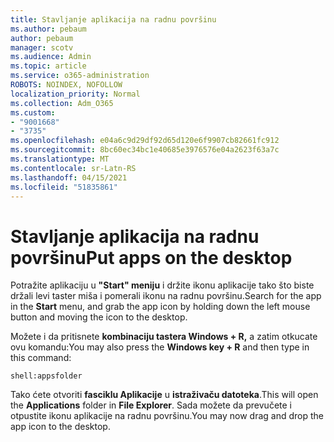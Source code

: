 ```yaml
---
title: Stavljanje aplikacija na radnu površinu
ms.author: pebaum
author: pebaum
manager: scotv
ms.audience: Admin
ms.topic: article
ms.service: o365-administration
ROBOTS: NOINDEX, NOFOLLOW
localization_priority: Normal
ms.collection: Adm_O365
ms.custom:
- "9001668"
- "3735"
ms.openlocfilehash: e04a6c9d29df92d65d120e6f9907cb82661fc912
ms.sourcegitcommit: 8bc60ec34bc1e40685e3976576e04a2623f63a7c
ms.translationtype: MT
ms.contentlocale: sr-Latn-RS
ms.lasthandoff: 04/15/2021
ms.locfileid: "51835861"
---
```

# <a name="put-apps-on-the-desktop"></a><span data-ttu-id="d1ea8-102">Stavljanje aplikacija na radnu površinu</span><span class="sxs-lookup"><span data-stu-id="d1ea8-102">Put apps on the desktop</span></span>

<span data-ttu-id="d1ea8-103">Potražite aplikaciju u **"Start" meniju** i držite ikonu aplikacije tako što biste držali levi taster miša i pomerali ikonu na radnu površinu.</span><span class="sxs-lookup"><span data-stu-id="d1ea8-103">Search for the app in the **Start** menu, and grab the app icon by holding down the left mouse button and moving the icon to the desktop.</span></span>

<span data-ttu-id="d1ea8-104">Možete i da pritisnete **kombinaciju tastera Windows + R,** a zatim otkucate ovu komandu:</span><span class="sxs-lookup"><span data-stu-id="d1ea8-104">You may also press the **Windows key + R** and then type in this command:</span></span>

`shell:appsfolder`

<span data-ttu-id="d1ea8-105">Tako ćete otvoriti **fasciklu Aplikacije** u **istraživaču datoteka**.</span><span class="sxs-lookup"><span data-stu-id="d1ea8-105">This will open the **Applications** folder in **File Explorer**.</span></span> <span data-ttu-id="d1ea8-106">Sada možete da prevučete i otpustite ikonu aplikacije na radnu površinu.</span><span class="sxs-lookup"><span data-stu-id="d1ea8-106">You may now drag and drop the app icon to the desktop.</span></span>
